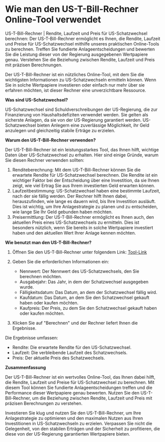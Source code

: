 Wie man den US-T-Bill-Rechner Online-Tool verwendet
===================================================

US-T-Bill-Rechner | Rendite, Laufzeit und Preis für US-Schatzwechsel berechnen: Der US-T-Bill-Rechner ermöglicht es Ihnen, die Rendite, Laufzeit und Preise für US-Schatzwechsel mithilfe unseres praktischen Online-Tools zu berechnen. Treffen Sie fundierte Anlageentscheidungen und bewerten Sie die Leistung dieser von der Regierung ausgegebenen Wertpapiere genau. Verstehen Sie die Beziehung zwischen Rendite, Laufzeit und Preis mit präzisen Berechnungen.

Der US-T-Bill-Rechner ist ein nützliches Online-Tool, mit dem Sie die wichtigsten Informationen zu US-Schatzwechseln ermitteln können. Wenn Sie in solche Wertpapiere investieren oder einfach nur mehr über sie erfahren möchten, ist dieser Rechner eine unverzichtbare Ressource.

**Was sind US-Schatzwechsel?**

US-Schatzwechsel sind Schuldverschreibungen der US-Regierung, die zur Finanzierung von Haushaltsdefiziten verwendet werden. Sie gelten als sicherste Anlagen, da sie von der US-Regierung garantiert werden. US-Schatzwechsel bieten Anlegern eine zuverlässige Möglichkeit, ihr Geld anzulegen und gleichzeitig stabile Erträge zu erzielen.

**Warum den US-T-Bill-Rechner verwenden?**

Der US-T-Bill-Rechner ist ein leistungsstarkes Tool, das Ihnen hilft, wichtige Daten über US-Schatzwechsel zu erhalten. Hier sind einige Gründe, warum Sie diesen Rechner verwenden sollten:

1. Renditeberechnung: Mit dem US-T-Bill-Rechner können Sie die erwartete Rendite für US-Schatzwechsel berechnen. Die Rendite ist ein wichtiger Faktor bei der Entscheidung über eine Investition, da sie Ihnen zeigt, wie viel Ertrag Sie aus Ihrem investierten Geld erwarten können.
2. Laufzeitbestimmung: US-Schatzwechsel haben eine bestimmte Laufzeit, nach der sie fällig werden. Der Rechner hilft Ihnen dabei, herauszufinden, wie lange es dauern wird, bis Ihre Investition ausläuft. Dies ist wichtig, um Ihre Anlagestrategie zu planen und zu entscheiden, wie lange Sie Ihr Geld gebunden haben möchten.
3. Preisermittlung: Der US-T-Bill-Rechner ermöglicht es Ihnen auch, den aktuellen Preis eines US-Schatzwechsels zu ermitteln. Dies ist besonders nützlich, wenn Sie bereits in solche Wertpapiere investiert haben und den aktuellen Wert Ihrer Anlage kennen möchten.

**Wie benutzt man den US-T-Bill-Rechner?**

1. Öffnen Sie den US-T-Bill-Rechner unter folgendem Link: [Tool-Link](https://www.onlinecalculatorsfree.com/de/financial/treasury-bills-calculator.html)
2. Geben Sie die erforderlichen Informationen ein:
    
    
    - Nennwert: Der Nennwert des US-Schatzwechsels, den Sie berechnen möchten.
    - Ausgabejahr: Das Jahr, in dem der Schatzwechsel ausgegeben wurde.
    - Fälligkeitsdatum: Das Datum, an dem der Schatzwechsel fällig wird.
    - Kaufdatum: Das Datum, an dem Sie den Schatzwechsel gekauft haben oder kaufen möchten.
    - Kaufpreis: Der Preis, zu dem Sie den Schatzwechsel gekauft haben oder kaufen möchten.
3. Klicken Sie auf "Berechnen" und der Rechner liefert Ihnen die Ergebnisse.

Die Ergebnisse umfassen:

- Rendite: Die erwartete Rendite für den US-Schatzwechsel.
- Laufzeit: Die verbleibende Laufzeit des Schatzwechsels.
- Preis: Der aktuelle Preis des Schatzwechsels.

**Zusammenfassung**

Der US-T-Bill-Rechner ist ein wertvolles Online-Tool, das Ihnen dabei hilft, die Rendite, Laufzeit und Preise für US-Schatzwechsel zu berechnen. Mit diesem Tool können Sie fundierte Anlageentscheidungen treffen und die Performance dieser Wertpapiere genau bewerten. Nutzen Sie den US-T-Bill-Rechner, um die Beziehung zwischen Rendite, Laufzeit und Preis mit präzisen Berechnungen zu verstehen.

Investieren Sie klug und nutzen Sie den US-T-Bill-Rechner, um Ihre Anlagestrategie zu optimieren und den maximalen Nutzen aus Ihren Investitionen in US-Schatzwechseln zu erzielen. Verpassen Sie nicht die Gelegenheit, von den stabilen Erträgen und der Sicherheit zu profitieren, die diese von der US-Regierung garantierten Wertpapiere bieten.